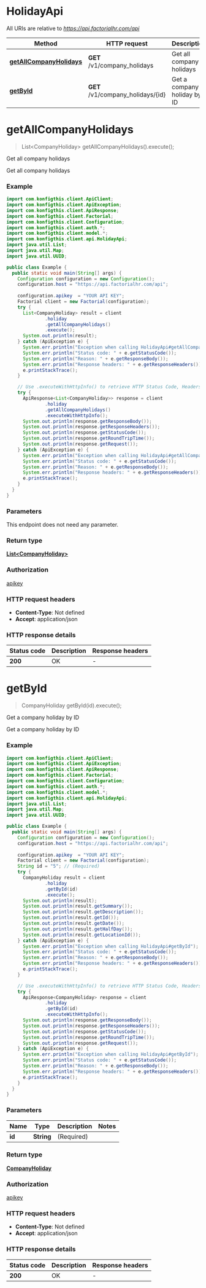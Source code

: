 # HolidayApi

All URIs are relative to *https://api.factorialhr.com/api*

| Method | HTTP request | Description |
|------------- | ------------- | -------------|
| [**getAllCompanyHolidays**](HolidayApi.md#getAllCompanyHolidays) | **GET** /v1/company_holidays | Get all company holidays |
| [**getById**](HolidayApi.md#getById) | **GET** /v1/company_holidays/{id} | Get a company holiday by ID |


<a name="getAllCompanyHolidays"></a>
# **getAllCompanyHolidays**
> List&lt;CompanyHoliday&gt; getAllCompanyHolidays().execute();

Get all company holidays

Get all company holidays

### Example
```java
import com.konfigthis.client.ApiClient;
import com.konfigthis.client.ApiException;
import com.konfigthis.client.ApiResponse;
import com.konfigthis.client.Factorial;
import com.konfigthis.client.Configuration;
import com.konfigthis.client.auth.*;
import com.konfigthis.client.model.*;
import com.konfigthis.client.api.HolidayApi;
import java.util.List;
import java.util.Map;
import java.util.UUID;

public class Example {
  public static void main(String[] args) {
    Configuration configuration = new Configuration();
    configuration.host = "https://api.factorialhr.com/api";
    
    configuration.apikey  = "YOUR API KEY";
    Factorial client = new Factorial(configuration);
    try {
      List<CompanyHoliday> result = client
              .holiday
              .getAllCompanyHolidays()
              .execute();
      System.out.println(result);
    } catch (ApiException e) {
      System.err.println("Exception when calling HolidayApi#getAllCompanyHolidays");
      System.err.println("Status code: " + e.getStatusCode());
      System.err.println("Reason: " + e.getResponseBody());
      System.err.println("Response headers: " + e.getResponseHeaders());
      e.printStackTrace();
    }

    // Use .executeWithHttpInfo() to retrieve HTTP Status Code, Headers and Request
    try {
      ApiResponse<List<CompanyHoliday>> response = client
              .holiday
              .getAllCompanyHolidays()
              .executeWithHttpInfo();
      System.out.println(response.getResponseBody());
      System.out.println(response.getResponseHeaders());
      System.out.println(response.getStatusCode());
      System.out.println(response.getRoundTripTime());
      System.out.println(response.getRequest());
    } catch (ApiException e) {
      System.err.println("Exception when calling HolidayApi#getAllCompanyHolidays");
      System.err.println("Status code: " + e.getStatusCode());
      System.err.println("Reason: " + e.getResponseBody());
      System.err.println("Response headers: " + e.getResponseHeaders());
      e.printStackTrace();
    }
  }
}

```

### Parameters
This endpoint does not need any parameter.

### Return type

[**List&lt;CompanyHoliday&gt;**](CompanyHoliday.md)

### Authorization

[apikey](../README.md#apikey)

### HTTP request headers

 - **Content-Type**: Not defined
 - **Accept**: application/json

### HTTP response details
| Status code | Description | Response headers |
|-------------|-------------|------------------|
| **200** | OK |  -  |

<a name="getById"></a>
# **getById**
> CompanyHoliday getById(id).execute();

Get a company holiday by ID

Get a company holiday by ID

### Example
```java
import com.konfigthis.client.ApiClient;
import com.konfigthis.client.ApiException;
import com.konfigthis.client.ApiResponse;
import com.konfigthis.client.Factorial;
import com.konfigthis.client.Configuration;
import com.konfigthis.client.auth.*;
import com.konfigthis.client.model.*;
import com.konfigthis.client.api.HolidayApi;
import java.util.List;
import java.util.Map;
import java.util.UUID;

public class Example {
  public static void main(String[] args) {
    Configuration configuration = new Configuration();
    configuration.host = "https://api.factorialhr.com/api";
    
    configuration.apikey  = "YOUR API KEY";
    Factorial client = new Factorial(configuration);
    String id = "5"; // (Required)
    try {
      CompanyHoliday result = client
              .holiday
              .getById(id)
              .execute();
      System.out.println(result);
      System.out.println(result.getSummary());
      System.out.println(result.getDescription());
      System.out.println(result.getId());
      System.out.println(result.getDate());
      System.out.println(result.getHalfDay());
      System.out.println(result.getLocationId());
    } catch (ApiException e) {
      System.err.println("Exception when calling HolidayApi#getById");
      System.err.println("Status code: " + e.getStatusCode());
      System.err.println("Reason: " + e.getResponseBody());
      System.err.println("Response headers: " + e.getResponseHeaders());
      e.printStackTrace();
    }

    // Use .executeWithHttpInfo() to retrieve HTTP Status Code, Headers and Request
    try {
      ApiResponse<CompanyHoliday> response = client
              .holiday
              .getById(id)
              .executeWithHttpInfo();
      System.out.println(response.getResponseBody());
      System.out.println(response.getResponseHeaders());
      System.out.println(response.getStatusCode());
      System.out.println(response.getRoundTripTime());
      System.out.println(response.getRequest());
    } catch (ApiException e) {
      System.err.println("Exception when calling HolidayApi#getById");
      System.err.println("Status code: " + e.getStatusCode());
      System.err.println("Reason: " + e.getResponseBody());
      System.err.println("Response headers: " + e.getResponseHeaders());
      e.printStackTrace();
    }
  }
}

```

### Parameters

| Name | Type | Description  | Notes |
|------------- | ------------- | ------------- | -------------|
| **id** | **String**| (Required) | |

### Return type

[**CompanyHoliday**](CompanyHoliday.md)

### Authorization

[apikey](../README.md#apikey)

### HTTP request headers

 - **Content-Type**: Not defined
 - **Accept**: application/json

### HTTP response details
| Status code | Description | Response headers |
|-------------|-------------|------------------|
| **200** | OK |  -  |

